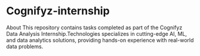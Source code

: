# Cognifyz-internship
About
This repository contains tasks completed as part of the Cognifyz Data Analysis Internship.Technologies specializes in cutting-edge AI, ML, and data analytics solutions, providing hands-on experience with real-world data problems.
